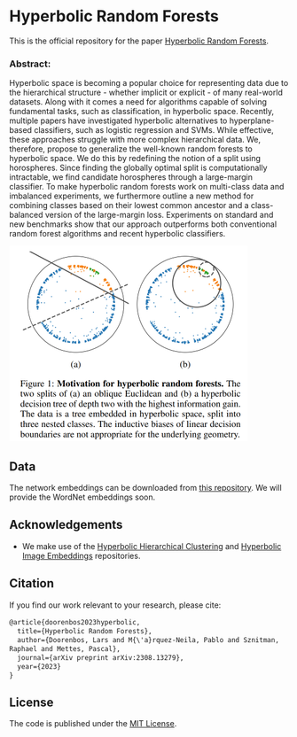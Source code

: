 # Hyperbolic Random Forests

This is the official repository for the paper [Hyperbolic Random Forests](https://arxiv.org/abs/2308.13279).

### Abstract: 
Hyperbolic space is becoming a popular choice for representing data due to the hierarchical structure - whether implicit or explicit - of many real-world datasets. Along with it comes a need for algorithms capable of solving fundamental tasks, such as classification, in hyperbolic space. Recently, multiple papers have investigated hyperbolic alternatives to hyperplane-based classifiers, such as logistic regression and SVMs. While effective, these approaches struggle with more complex hierarchical data. We, therefore, propose to generalize the well-known random forests to hyperbolic space. We do this by redefining the notion of a split using horospheres. Since finding the globally optimal split is computationally intractable, we find candidate horospheres through a large-margin classifier. To make hyperbolic random forests work on multi-class data and imbalanced experiments, we furthermore outline a new method for combining classes based on their lowest common ancestor and a class-balanced version of the large-margin loss. Experiments on standard and new benchmarks show that our approach outperforms both conventional random forest algorithms and recent hyperbolic classifiers.

<img src="assets/fig1.png" width="430" height="353" />

## Data

The network embeddings can be downloaded from [this repository](https://github.com/hhcho/hyplinear). We will provide the WordNet embeddings soon.

## Acknowledgements
- We make use of the [Hyperbolic Hierarchical Clustering](https://github.com/HazyResearch/HypHC) and [Hyperbolic Image Embeddings](https://github.com/leymir/hyperbolic-image-embeddings) repositories.

## Citation
If you find our work relevant to your research, please cite:
```
@article{doorenbos2023hyperbolic,
  title={Hyperbolic Random Forests},
  author={Doorenbos, Lars and M{\'a}rquez-Neila, Pablo and Sznitman, Raphael and Mettes, Pascal},
  journal={arXiv preprint arXiv:2308.13279},
  year={2023}
}
```

## License
The code is published under the [MIT License](LICENSE).
